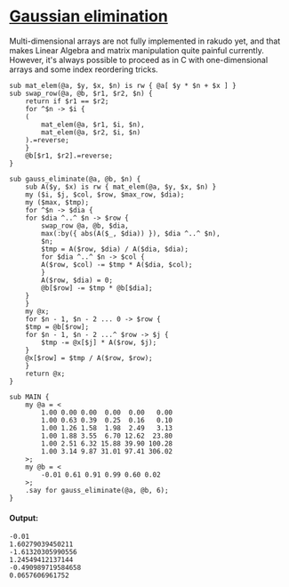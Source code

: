 [1]: http://rosettacode.org/wiki/Gaussian_elimination

# [Gaussian elimination][1]

Multi-dimensional arrays are not fully implemented in rakudo yet, and that makes Linear Algebra and matrix manipulation quite painful currently. However, it's always possible to proceed as in C with one-dimensional arrays and some index reordering tricks.

```perl6
sub mat_elem(@a, $y, $x, $n) is rw { @a[ $y * $n + $x ] }
sub swap_row(@a, @b, $r1, $r2, $n) {
    return if $r1 == $r2;
    for ^$n -> $i {
	(
	    mat_elem(@a, $r1, $i, $n),
	    mat_elem(@a, $r2, $i, $n)
	).=reverse;
    }
    @b[$r1, $r2].=reverse;
}
 
sub gauss_eliminate(@a, @b, $n) {
    sub A($y, $x) is rw { mat_elem(@a, $y, $x, $n) }
    my ($i, $j, $col, $row, $max_row, $dia);
    my ($max, $tmp);
    for ^$n -> $dia {
	for $dia ^..^ $n -> $row {
	    swap_row @a, @b, $dia,
	    max(:by({ abs(A($_, $dia)) }), $dia ^..^ $n),
	    $n;
	    $tmp = A($row, $dia) / A($dia, $dia);
	    for $dia ^..^ $n -> $col {
		A($row, $col) -= $tmp * A($dia, $col);
	    }
	    A($row, $dia) = 0;
	    @b[$row] -= $tmp * @b[$dia];
	}
    }
    my @x;
    for $n - 1, $n - 2 ... 0 -> $row {
	$tmp = @b[$row];
	for $n - 1, $n - 2 ...^ $row -> $j {
	    $tmp -= @x[$j] * A($row, $j);
	}
	@x[$row] = $tmp / A($row, $row);
    }
    return @x;
}
 
sub MAIN {
    my @a = <
        1.00 0.00 0.00  0.00  0.00   0.00
        1.00 0.63 0.39  0.25  0.16   0.10
        1.00 1.26 1.58  1.98  2.49   3.13
        1.00 1.88 3.55  6.70 12.62  23.80
        1.00 2.51 6.32 15.88 39.90 100.28
        1.00 3.14 9.87 31.01 97.41 306.02
    >;
    my @b = <
        -0.01 0.61 0.91 0.99 0.60 0.02
    >;
    .say for gauss_eliminate(@a, @b, 6);
}
```

#### Output:
```
-0.01
1.60279039450211
-1.61320305990556
1.24549412137144
-0.490989719584658
0.0657606961752
```